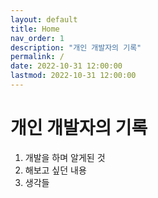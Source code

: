 ```yaml
---
layout: default
title: Home
nav_order: 1
description: "개인 개발자의 기록"
permalink: /
date: 2022-10-31 12:00:00
lastmod: 2022-10-31 12:00:00
---
```


# 개인 개발자의 기록

1. 개발을 하며 알게된 것
2. 해보고 싶던 내용
3. 생각들

